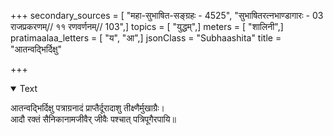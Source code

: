 +++
secondary_sources = [ "महा-सुभाषित-सङ्ग्रहः - 4525", "सुभाषितरत्नभाण्डागारः -  03 राजप्रकरणम्// ११ रणवर्णनम्// 103",]
topics = [ "युद्धम्",]
meters = [ "शालिनी",]
pratimaalaa_letters = [ "य", "आ",]
jsonClass = "Subhaashita"
title = "आतन्वद्भिर्दिक्षु"

+++

<details open><summary>Text</summary>

आतन्वद्भिर्दिक्षु पत्राग्रनादं प्राप्तैर्दूरादाशु तीक्ष्णैर्मुखाग्रैः।  
आदौ रक्तं सैनिकानामजीवैर् जीवैः पश्चात् पत्रिपूगैरपायि॥
</details>
